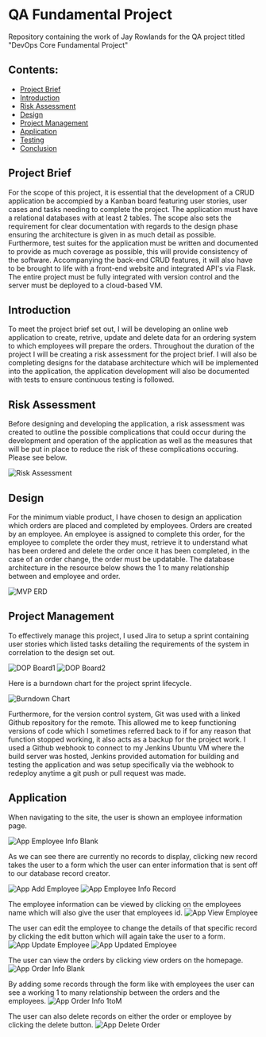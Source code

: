 # QA Fundamental Project
Repository containing the work of Jay Rowlands for the QA project titled "DevOps Core Fundamental Project"

## Contents:
* [Project Brief](#ProjectBrief) 
* [Introduction](#Introduction) 
* [Risk Assessment](#Risk-Assessment)
* [Design](#Design)
* [Project Management](#Project-Management)
* [Application](#Application)
* [Testing](#Testing)
* [Conclusion](#Conclusion)

## Project Brief

For the scope of this project, it is essential that the development of a CRUD application be accompied by a Kanban board featuring user stories, user cases and tasks needing to complete the project. The application must have a relational databases with at least 2 tables. The scope also sets the requirement for clear documentation with regards to the design phase ensuring the architecture is given in as much detail as possible. Furthermore, test suites for the application must be written and documented to provide as much coverage as possible, this will provide consistency of the software. Accompanying the back-end CRUD features, it will also have to be brought to life with a front-end website and integrated API's via Flask. The entire project must be fully integrated with version control and the server must be deployed to a cloud-based VM.

## Introduction

To meet the project brief set out, I will be developing an online web application to create, retrive, update and delete data for an ordering system to which employees will prepare the orders. Throughout the duration of the project I will be creating a risk assessment for the project brief. I will also be completing designs for the database architecture which will be implemented into the application, the application development will also be documented with tests to ensure continuous testing is followed.

## Risk Assessment

Before designing and developing the application, a risk assessment was created to outline the possible complications that could occur during the development and operation of the application as well as the measures that will be put in place to reduce the risk of these complications occuring. Please see below.

![Risk Assessment](https://github.com/JayRowlands/Project/blob/main/resources/Risk-Assessment.png) 

## Design

For the minimum viable product, I have chosen to design an application which orders are placed and completed by employees. Orders are created by an employee. An employee is assigned to complete this order, for the employee to complete the order they must, retrieve it to understand what has been ordered and delete the order once it has been completed, in the case of an order change, the order must be updatable. The database architecture in the resource below shows the 1 to many relationship between and employee and order.

![MVP ERD](https://github.com/JayRowlands/Project/blob/main/resources/Project-ERD.png)

## Project Management

To effectively manage this project, I used Jira to setup a sprint containing user stories which listed tasks detailing the requirements of the system in correlation to the design set out. 

![DOP Board1](https://github.com/JayRowlands/Project/blob/main/resources/dop-board1.png)
![DOP Board2](https://github.com/JayRowlands/Project/blob/main/resources/dop-board2.png)

Here is a burndown chart for the project sprint lifecycle.

![Burndown Chart](https://github.com/JayRowlands/Project/blob/main/resources/Burndown-Chart.png)

Furthermore, for the version control system, Git was used with a linked Github repository for the remote. This allowed me to keep functioning versions of code which I sometimes referred back to if for any reason that function stopped working, it also acts as a backup for the project work. I used a Github webhook to connect to my Jenkins Ubuntu VM where the build server was hosted, Jenkins provided automation for building and testing the application and was setup specifically via the webhook to redeploy anytime a git push or pull request was made.

## Application

When navigating to the site, the user is shown an employee information page.

![App Employee Info Blank]()

As we can see there are currently no records to display, clicking new record takes the user to a form which the user can enter information that is sent off to our database record creator.

![App Add Employee](https://github.com/JayRowlands/Project/blob/main/resources/App-add-emp.png)
![App Employee Info Record](https://github.com/JayRowlands/Project/blob/main/resources/App-EI-Record.png)

The employee information can be viewed by clicking on the employees name which will also give the user that employees id.
![App View Employee](https://github.com/JayRowlands/Project/blob/main/resources/App-view-emp.png)

The user can edit the employee to change the details of that specific record by clicking the edit button which will again take the user to a form.
![App Update Employee](https://github.com/JayRowlands/Project/blob/main/resources/App-update-emp.png)
![App Updated Employee](https://github.com/JayRowlands/Project/blob/main/resources/App-updated-emp.png)

The user can view the orders by clicking view orders on the homepage.
![App Order Info Blank](https://github.com/JayRowlands/Project/blob/main/resources/App-OI-blank.png)

By adding some records through the form like with employees the user can see a working 1 to many relationship between the orders and the employees.
![App Order Info 1toM](https://github.com/JayRowlands/Project/blob/main/resources/App-OI-1toM.png)

The user can also delete records on either the order or employee by clicking the delete button.
![App Delete Order](https://github.com/JayRowlands/Project/blob/main/resources/App-delete-order.png)

